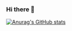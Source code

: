 ### Hi there 👋

[![Anurag's GitHub stats](https://github-readme-stats.vercel.app/api?username=teratermo)](https://github.com/anuraghazra/github-readme-stats)

<!--
**yukiteramoto/yukiteramoto** is a ✨ _special_ ✨ repository because its `README.md` (this file) appears on your GitHub profile.

Here are some ideas to get you started:

- 🔭 I’m currently working on ...
- 🌱 I’m currently learning ...
- 👯 I’m looking to collaborate on ...
- 🤔 I’m looking for help with ...
- 💬 Ask me about ...
- 📫 How to reach me: ...
- 😄 Pronouns: ...
- ⚡ Fun fact: ...
-->
